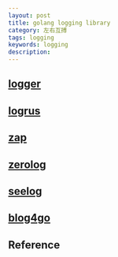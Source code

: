 ```yaml
---
layout: post
title: golang logging library
category: 左右互搏
tags: logging
keywords: logging
description: 
---
```


## [logger](https://github.com/google/logger)

## [logrus](https://github.com/Sirupsen/logrus)

## [zap](https://github.com/uber-go/zap)

## [zerolog](https://github.com/rs/zerolog)

## [seelog](https://github.com/cihub/seelog)

## [blog4go](https://github.com/YoungPioneers/blog4go)

## Reference

